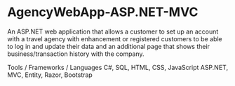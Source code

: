 # AgencyWebApp-ASP.NET-MVC

An ASP.NET web application that allows a customer to set up an account with 
a travel agency with enhancement or registered customers to be able to log in 
and update their data and an additional page that shows their business/transaction 
history with the company.

Tools / Frameworks / Languages
C#, SQL, HTML, CSS, JavaScript
ASP.NET, MVC, Entity, Razor, Bootstrap
